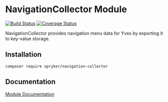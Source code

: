 # NavigationCollector Module
[![Build Status](https://travis-ci.org/spryker/NavigationCollector.svg)](https://travis-ci.org/spryker/NavigationCollector)
[![Coverage Status](https://coveralls.io/repos/github/spryker/NavigationCollector/badge.svg)](https://coveralls.io/github/spryker/NavigationCollector)

NavigationCollector provides navigation menu data for Yves by exporting it to key-value storage.

## Installation

```
composer require spryker/navigation-collector
```

## Documentation

[Module Documentation](https://academy.spryker.com/developing_with_spryker/module_guide/yves_components/navigation/navigation.html)
